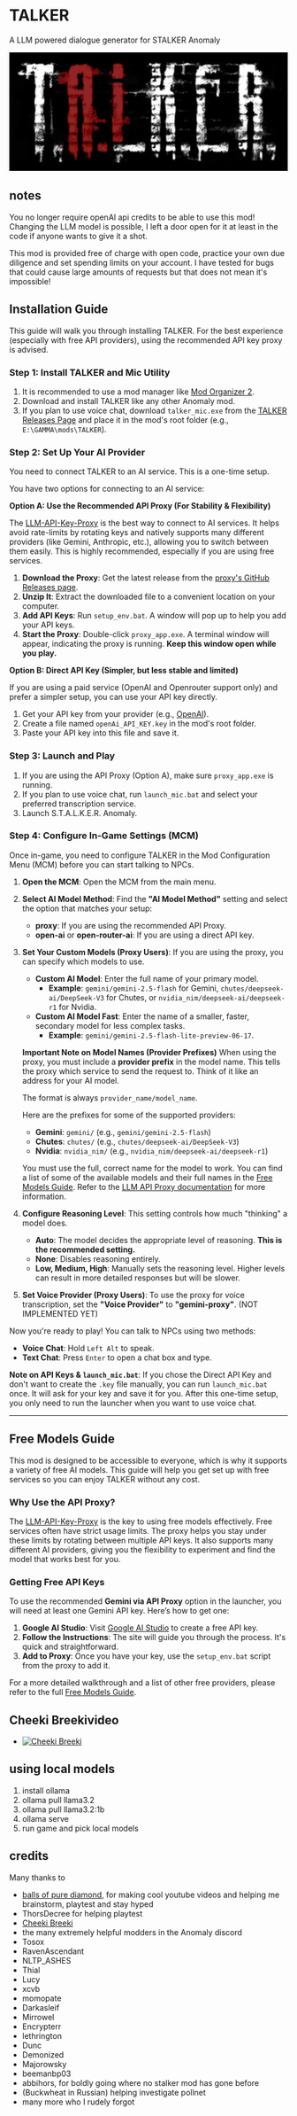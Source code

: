 # TALKER
A LLM powered dialogue generator for STALKER Anomaly

![TALKER](images/talker.png)

## notes
You no longer require openAI api credits to be able to use this mod! Changing the LLM model is possible, I left a door open for it at least in the code if anyone wants to give it a shot.

This mod is provided free of charge with open code, practice your own due diligence and set spending limits on your account. I have tested for bugs that could cause large amounts of requests but that does not mean it's impossible!

## Installation Guide
This guide will walk you through installing TALKER. For the best experience (especially with free API providers), using the recommended API key proxy is advised.

### Step 1: Install TALKER and Mic Utility
1.  It is recommended to use a mod manager like [Mod Organizer 2](https://lazystalker.blogspot.com/2020/11/mod-organizer-2-stalker-anomaly-setup.html).
2.  Download and install TALKER like any other Anomaly mod.
3.  If you plan to use voice chat, download `talker_mic.exe` from the [TALKER Releases Page](https://github.com/Mirrowel/TALKER/releases/latest) and place it in the mod's root folder (e.g., `E:\GAMMA\mods\TALKER`).

### Step 2: Set Up Your AI Provider
You need to connect TALKER to an AI service. This is a one-time setup.

You have two options for connecting to an AI service:

**Option A: Use the Recommended API Proxy (For Stability & Flexibility)**

The [LLM-API-Key-Proxy](https://github.com/Mirrowel/LLM-API-Key-Proxy) is the best way to connect to AI services. It helps avoid rate-limits by rotating keys and natively supports many different providers (like Gemini, Anthropic, etc.), allowing you to switch between them easily. This is highly recommended, especially if you are using free services.

1.  **Download the Proxy**: Get the latest release from the [proxy's GitHub Releases page](https://github.com/Mirrowel/LLM-API-Key-Proxy/releases/latest).
2.  **Unzip It**: Extract the downloaded file to a convenient location on your computer.
3.  **Add API Keys**: Run `setup_env.bat`. A window will pop up to help you add your API keys.
4.  **Start the Proxy**: Double-click `proxy_app.exe`. A terminal window will appear, indicating the proxy is running. **Keep this window open while you play.**

**Option B: Direct API Key (Simpler, but less stable and limited)**

If you are using a paid service (OpenAI and Openrouter support only) and prefer a simpler setup, you can use your API key directly.

1.  Get your API key from your provider (e.g., [OpenAI](https://www.howtogeek.com/885918/how-to-get-an-openai-api-key/)).
2.  Create a file named `openAi_API_KEY.key` in the mod's root folder.
3.  Paste your API key into this file and save it.

### Step 3: Launch and Play
1.  If you are using the API Proxy (Option A), make sure `proxy_app.exe` is running.
2.  If you plan to use voice chat, run `launch_mic.bat` and select your preferred transcription service.
3.  Launch S.T.A.L.K.E.R. Anomaly.

### Step 4: Configure In-Game Settings (MCM)
Once in-game, you need to configure TALKER in the Mod Configuration Menu (MCM) before you can start talking to NPCs.

1.  **Open the MCM**: Open the MCM from the main menu.
2.  **Select AI Model Method**: Find the **"AI Model Method"** setting and select the option that matches your setup:
    *   **proxy**: If you are using the recommended API Proxy.
    *   **open-ai** or **open-router-ai**: If you are using a direct API key.
3.  **Set Your Custom Models (Proxy Users)**: If you are using the proxy, you can specify which models to use.
    *   **Custom AI Model**: Enter the full name of your primary model. 
        *   **Example**: `gemini/gemini-2.5-flash` for Gemini, `chutes/deepseek-ai/DeepSeek-V3` for Chutes, or `nvidia_nim/deepseek-ai/deepseek-r1` for Nvidia.
    *   **Custom AI Model Fast**: Enter the name of a smaller, faster, secondary model for less complex tasks.
        *   **Example**: `gemini/gemini-2.5-flash-lite-preview-06-17`.

    **Important Note on Model Names (Provider Prefixes)**
    When using the proxy, you must include a **provider prefix** in the model name. This tells the proxy which service to send the request to. Think of it like an address for your AI model.

    The format is always `provider_name/model_name`.

    Here are the prefixes for some of the supported providers:
    *   **Gemini**: `gemini/` (e.g., `gemini/gemini-2.5-flash`)
    *   **Chutes**: `chutes/` (e.g., `chutes/deepseek-ai/DeepSeek-V3`)
    *   **Nvidia**: `nvidia_nim/` (e.g., `nvidia_nim/deepseek-ai/deepseek-r1`)

    You must use the full, correct name for the model to work. You can find a list of some of the available models and their full names in the [Free Models Guide](docs/Free_Models_Guide.md).
    Refer to the [LLM API Proxy documentation](https://github.com/Mirrowel/LLM-API-Key-Proxy) for more information.
4.  **Configure Reasoning Level**: This setting controls how much "thinking" a model does.
    *   **Auto**: The model decides the appropriate level of reasoning. **This is the recommended setting.**
    *   **None**: Disables reasoning entirely.
    *   **Low, Medium, High**: Manually sets the reasoning level. Higher levels can result in more detailed responses but will be slower.
5.  **Set Voice Provider (Proxy Users)**: To use the proxy for voice transcription, set the **"Voice Provider"** to **"gemini-proxy"**. (NOT IMPLEMENTED YET)

Now you're ready to play! You can talk to NPCs using two methods:
*   **Voice Chat**: Hold `Left Alt` to speak.
*   **Text Chat**: Press `Enter` to open a chat box and type.

**Note on API Keys & `launch_mic.bat`**: If you chose the Direct API Key and don't want to create the `.key` file manually, you can run `launch_mic.bat` once. It will ask for your key and save it for you. After this one-time setup, you only need to run the launcher when you want to use voice chat.

---

## Free Models Guide
This mod is designed to be accessible to everyone, which is why it supports a variety of free AI models. This guide will help you get set up with free services so you can enjoy TALKER without any cost.

### Why Use the API Proxy?
The [LLM-API-Key-Proxy](https://github.com/Mirrowel/LLM-API-Key-Proxy) is the key to using free models effectively. Free services often have strict usage limits. The proxy helps you stay under these limits by rotating between multiple API keys. It also supports many different AI providers, giving you the flexibility to experiment and find the model that works best for you.

### Getting Free API Keys
To use the recommended **Gemini via API Proxy** option in the launcher, you will need at least one Gemini API key. Here’s how to get one:

1.  **Google AI Studio**: Visit [Google AI Studio](https://aistudio.google.com/app/apikey) to create a free API key.
2.  **Follow the Instructions**: The site will guide you through the process. It's quick and straightforward.
3.  **Add to Proxy**: Once you have your key, use the `setup_env.bat` script from the proxy to add it.

For a more detailed walkthrough and a list of other free providers, please refer to the full [Free Models Guide](docs/Free_Models_Guide.md).

## Cheeki Breekivideo
- [![Cheeki Breeki](https://img.youtube.com/vi/WmM-PPKTA8s/0.jpg)](https://www.youtube.com/watch?v=WmM-PPKTA8s)

## using local models
1. install ollama
2. ollama pull llama3.2
3. ollama pull llama3.2:1b
4. ollama serve
5. run game and pick local models

## credits
Many thanks to
- [balls of pure diamond](https://www.youtube.com/@BallsOfPureDiamond), for making cool youtube videos and helping me brainstorm, playtest and stay hyped
- ThorsDecree for helping playtest
- [Cheeki Breeki](https://www.youtube.com/@CheekiBreekiTv)
- the many extremely helpful modders in the Anomaly discord
- Tosox
- RavenAscendant
- NLTP_ASHES
- Thial
- Lucy
- xcvb
- momopate
- Darkasleif
- Mirrowel
- Encrypterr
- lethrington
- Dunc
- Demonized
- Majorowsky
- beemanbp03
- abbihors, for boldly going where no stalker mod has gone before
- (Buckwheat in Russian) helping investigate pollnet
- many more who I rudely forgot
